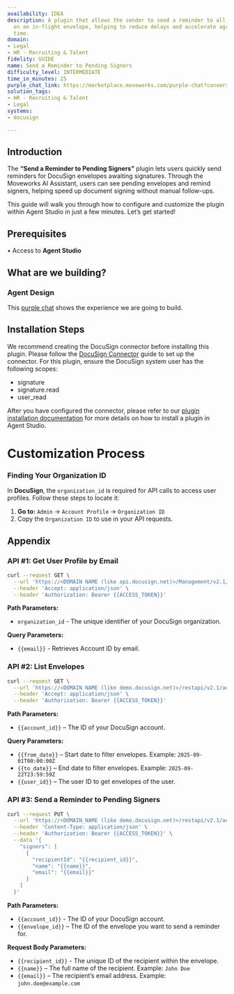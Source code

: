 ```yaml
---
availability: IDEA
description: A plugin that allows the sender to send a reminder to all pending signers
  on an in-flight envelope, helping to reduce delays and accelerate agreement turnaround
  time.
domain:
- Legal
- HR - Recruiting & Talent
fidelity: GUIDE
name: Send a Reminder to Pending Signers
difficulty_level: INTERMEDIATE
time_in_minutes: 25
purple_chat_link: https://marketplace.moveworks.com/purple-chat?conversation=%7B%22messages%22%3A%5B%7B%22parts%22%3A%5B%7B%22richText%22%3A%22%3Cp+xmlns%3D%5C%22http%3A%2F%2Fwww.w3.org%2F1999%2Fxhtml%5C%22%3EI+want+to+send+a+reminder+for+an+envelope+I+sent+on+Docusign%3C%2Fp%3E%22%7D%5D%2C%22role%22%3A%22user%22%7D%2C%7B%22parts%22%3A%5B%7B%22richText%22%3A%22%3Cp+xmlns%3D%5C%22http%3A%2F%2Fwww.w3.org%2F1999%2Fxhtml%5C%22%3EOkay%2C+which+envelope+would+you+like+to+send+a+reminder+for%3F%3C%2Fp%3E%22%7D%2C%7B%22reasoningSteps%22%3A%5B%7B%22richText%22%3A%22%3Cp+xmlns%3D%5C%22http%3A%2F%2Fwww.w3.org%2F1999%2Fxhtml%5C%22%3EFetching+your+in-flight+envelopes+from+%3Cb%3EDocuSign%3C%2Fb%3E%3C%2Fp%3E%22%2C%22status%22%3A%22success%22%7D%5D%7D%2C%7B%22richText%22%3A%22%3Col+xmlns%3D%5C%22http%3A%2F%2Fwww.w3.org%2F1999%2Fxhtml%5C%22%3E%3Cli%3E%3Cp%3ESOW+for+Project+Alpha+-+Pending%3A+Emily+White%3C%2Fp%3E%3C%2Fli%3E%3Cli%3E%3Cp%3EMutual+NDA+-+Pending%3A+John+Doe%3C%2Fp%3E%3C%2Fli%3E%3Cli%3E%3Cp%3EUpdated+Service+Agreement+-+Pending%3A+Michael+Johnson%2C+Sarah+Davis%3C%2Fp%3E%3C%2Fli%3E%3C%2Fol%3E%22%7D%5D%2C%22role%22%3A%22assistant%22%7D%2C%7B%22parts%22%3A%5B%7B%22richText%22%3A%221%22%7D%5D%2C%22role%22%3A%22user%22%7D%2C%7B%22parts%22%3A%5B%7B%22richText%22%3A%22%3Cp%3EI+will+send+a+reminder+for+%3Cstrong%3ESOW+for+Project+Alpha%3C%2Fstrong%3E+to+all+pending+signers.+Is+this+correct%3F%3C%2Fp%3E%22%7D%5D%2C%22role%22%3A%22assistant%22%7D%2C%7B%22parts%22%3A%5B%7B%22richText%22%3A%22%3Cp%3EYes%3C%2Fp%3E%22%7D%5D%2C%22role%22%3A%22user%22%7D%2C%7B%22parts%22%3A%5B%7B%22reasoningSteps%22%3A%5B%7B%22richText%22%3A%22%3Cp+xmlns%3D%5C%22http%3A%2F%2Fwww.w3.org%2F1999%2Fxhtml%5C%22%3ESending+reminder+for+envelope+%3Cb%3ESOW+for+Project+Alpha%3C%2Fb%3E+to+%3Ci%3EEmily+White%3C%2Fi%3E.%3C%2Fp%3E%22%2C%22status%22%3A%22success%22%7D%5D%7D%2C%7B%22richText%22%3A%22%3Cp+xmlns%3D%5C%22http%3A%2F%2Fwww.w3.org%2F1999%2Fxhtml%5C%22%3EDone.+A+reminder+has+been+sent+for+the+envelope+%27SOW+for+Project+Alpha%27.%3C%2Fp%3E%22%7D%2C%7B%22citations%22%3A%5B%7B%22citationTitle%22%3A%22SOW+for+Project+Alpha%22%2C%22connectorName%22%3A%22docusign%22%7D%5D%7D%5D%2C%22role%22%3A%22assistant%22%7D%5D%7D
solution_tags:
- HR - Recruiting & Talent
- Legal
systems:
- docusign

---
```

## **Introduction**

The **“Send a Reminder to Pending Signers”** plugin lets users quickly send reminders for DocuSign envelopes awaiting signatures. Through the Moveworks AI Assistant, users can see pending envelopes and remind signers, helping speed up document signing without manual follow-ups.

This guide will walk you through how to configure and customize the plugin within Agent Studio in just a few minutes. Let’s get started!

## **Prerequisites**

• Access to **Agent Studio**

## **What are we building?**

### **Agent Design**

This [purple chat](https://marketplace.moveworks.com/purple-chat?conversation=%7B%22messages%22%3A%5B%7B%22parts%22%3A%5B%7B%22richText%22%3A%22%3Cp+xmlns%3D%5C%22http%3A%2F%2Fwww.w3.org%2F1999%2Fxhtml%5C%22%3EI+want+to+send+a+reminder+for+an+envelope+I+sent+on+Docusign%3C%2Fp%3E%22%7D%5D%2C%22role%22%3A%22user%22%7D%2C%7B%22parts%22%3A%5B%7B%22richText%22%3A%22%3Cp+xmlns%3D%5C%22http%3A%2F%2Fwww.w3.org%2F1999%2Fxhtml%5C%22%3EOkay%2C+which+envelope+would+you+like+to+send+a+reminder+for%3F%3C%2Fp%3E%22%7D%2C%7B%22reasoningSteps%22%3A%5B%7B%22richText%22%3A%22%3Cp+xmlns%3D%5C%22http%3A%2F%2Fwww.w3.org%2F1999%2Fxhtml%5C%22%3EFetching+your+in-flight+envelopes+from+%3Cb%3EDocuSign%3C%2Fb%3E%3C%2Fp%3E%22%2C%22status%22%3A%22success%22%7D%5D%7D%2C%7B%22richText%22%3A%22%3Col+xmlns%3D%5C%22http%3A%2F%2Fwww.w3.org%2F1999%2Fxhtml%5C%22%3E%3Cli%3E%3Cp%3ESOW+for+Project+Alpha+-+Pending%3A+Emily+White%3C%2Fp%3E%3C%2Fli%3E%3Cli%3E%3Cp%3EMutual+NDA+-+Pending%3A+John+Doe%3C%2Fp%3E%3C%2Fli%3E%3Cli%3E%3Cp%3EUpdated+Service+Agreement+-+Pending%3A+Michael+Johnson%2C+Sarah+Davis%3C%2Fp%3E%3C%2Fli%3E%3C%2Fol%3E%22%7D%5D%2C%22role%22%3A%22assistant%22%7D%2C%7B%22parts%22%3A%5B%7B%22richText%22%3A%221%22%7D%5D%2C%22role%22%3A%22user%22%7D%2C%7B%22parts%22%3A%5B%7B%22richText%22%3A%22%3Cp+xmlns%3D%5C%22http%3A%2F%2Fwww.w3.org%2F1999%2Fxhtml%5C%22%3EI+will+send+a+reminder+for+%3Cb%3ESOW+for+Project+Alpha%3C%2Fb%3E+to+all+pending+recipients.+Is+this+correct%3F%3C%2Fp%3E%22%7D%5D%2C%22role%22%3A%22assistant%22%7D%2C%7B%22parts%22%3A%5B%7B%22richText%22%3A%22%3Cp%3EYes%3C%2Fp%3E%22%7D%5D%2C%22role%22%3A%22user%22%7D%2C%7B%22parts%22%3A%5B%7B%22reasoningSteps%22%3A%5B%7B%22richText%22%3A%22%3Cp+xmlns%3D%5C%22http%3A%2F%2Fwww.w3.org%2F1999%2Fxhtml%5C%22%3ESending+reminder+for+envelope+%3Cb%3ESOW+for+Project+Alpha%3C%2Fb%3E+to+%3Ci%3EEmily+White%3C%2Fi%3E.%3C%2Fp%3E%22%2C%22status%22%3A%22success%22%7D%5D%7D%2C%7B%22richText%22%3A%22%3Cp+xmlns%3D%5C%22http%3A%2F%2Fwww.w3.org%2F1999%2Fxhtml%5C%22%3EDone.+A+reminder+has+been+sent+for+the+envelope+%27SOW+for+Project+Alpha%27.%3C%2Fp%3E%22%7D%2C%7B%22citations%22%3A%5B%7B%22citationTitle%22%3A%22SOW+for+Project+Alpha%22%2C%22connectorName%22%3A%22docusign%22%7D%5D%7D%5D%2C%22role%22%3A%22assistant%22%7D%5D%7D) shows the experience we are going to build.

## **Installation Steps**

We recommend creating the DocuSign connector before installing this plugin. Please follow the [DocuSign Connector](https://marketplace.moveworks.com/connectors/docusign#how-to-implement) guide to set up the connector.
For this plugin, ensure the DocuSign system user has the following scopes:

- signature
- signature.read
- user_read

After you have configured the connector, please refer to our [plugin installation documentation](https://help.moveworks.com/docs/ai-agent-marketplace-installation) for more details on how to install a plugin in Agent Studio.

# **Customization Process**

### **Finding Your Organization ID**

In **DocuSign**, the `organization_id` is required for API calls to access user profiles. Follow these steps to locate it:

1. **Go to:** `Admin` → `Account Profile` → `Organization ID`
2. Copy the `Organization ID` to use in your API requests. 

## **Appendix**

### **API #1: Get User Profile by Email**

```bash
curl --request GET \
  --url 'https://<DOMAIN NAME (like api.docusign.net)>/Management/v2.1/organizations/<organization_id>/users/dsprofile?email={{email}}' \
  --header 'Accept: application/json' \
  --header 'Authorization: Bearer {{ACCESS_TOKEN}}'
```

**Path Parameters:**

- `organization_id` - The unique identifier of your DocuSign organization.

**Query Parameters:**

- `{{email}}` - Retrieves Account ID by email.

### **API #2: List Envelopes**

```bash
curl --request GET \
  --url 'https://<DOMAIN NAME (like demo.docusign.net)>/restapi/v2.1/accounts/{{account_id}}/envelopes?from_date={{from_date}}&to_date={{to_date}}&user_id={{user_id}}&status=sent,delivered&order=desc&order_by=created&include=recipients&count=50' \
  --header 'Accept: application/json' \
  --header 'Authorization: Bearer {{ACCESS_TOKEN}}'
```

**Path Parameters:**

- `{{account_id}}` – The ID of your DocuSign account.

**Query Parameters:**

- `{{from_date}}` – Start date to filter envelopes. Example: `2025-09-01T00:00:00Z`
- `{{to_date}}` – End date to filter envelopes. Example: `2025-09-22T23:59:59Z`
- `{{user_id}}` – The user ID to get envelopes of the user.

### **API #3: Send a Reminder to Pending Signers**

```bash
curl --request PUT \
  --url 'https://<DOMAIN_NAME (like demo.docusign.net)>/restapi/v2.1/accounts/{{account_id}}/envelopes/{{envelope_id}}/recipients?resend_envelope=true' \
  --header 'Content-Type: application/json' \
  --header 'Authorization: Bearer {{ACCESS_TOKEN}}' \
  --data '{
    "signers": [
      {
        "recipientId": "{{recipient_id}}",
        "name": "{{name}}",
        "email": "{{email}}"
      }
    ]
  }'
```

**Path Parameters:**

- `{{account_id}}` - The ID of your DocuSign account.
- `{{envelope_id}}` – The ID of the envelope you want to send a reminder for.

**Request Body Parameters:**

- `{{recipient_id}}`  - The unique ID of the recipient within the envelope.
- `{{name}}` – The full name of the recipient. Example: `John Doe`
- `{{email}}` – The recipient’s email address. Example: `john.doe@example.com`